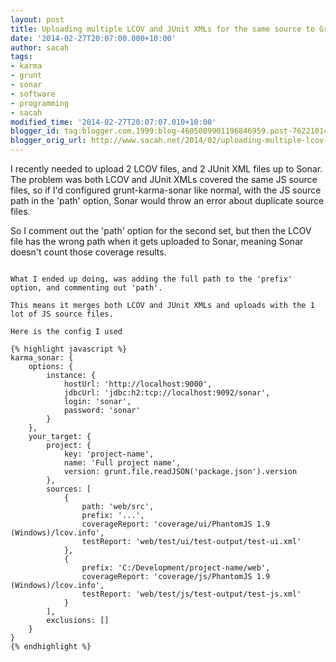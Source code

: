 ```yaml
---
layout: post
title: Uploading multiple LCOV and JUnit XMLs for the same source to Grunt-Karma-Sonar
date: '2014-02-27T20:07:00.000+10:00'
author: sacah
tags:
- karma
- grunt
- sonar
- software
- programming
- sacah
modified_time: '2014-02-27T20:07:07.010+10:00'
blogger_id: tag:blogger.com,1999:blog-4605009901196846959.post-7622101453688572351
blogger_orig_url: http://www.sacah.net/2014/02/uploading-multiple-lcov-and-junit-xmls.html
---
```


I recently needed to upload 2 LCOV files, and 2 JUnit XML files up to Sonar. The problem was both LCOV and JUnit XMLs covered the same JS source files, so if I'd configured grunt-karma-sonar like normal, with the JS source path in the 'path' option, Sonar would throw an error about duplicate source files.

So I comment out the 'path' option for the second set, but then the LCOV file has the wrong path when it gets uploaded to Sonar, meaning Sonar doesn't count those coverage results.

~~~fold~~~

What I ended up doing, was adding the full path to the 'prefix' option, and commenting out 'path'.

This means it merges both LCOV and JUnit XMLs and uploads with the 1 lot of JS source files.

Here is the config I used

{% highlight javascript %}
karma_sonar: {
    options: {
        instance: {
            hostUrl: 'http://localhost:9000',
            jdbcUrl: 'jdbc:h2:tcp://localhost:9092/sonar',
            login: 'sonar',
            password: 'sonar'
        }
    },
    your_target: {
        project: {
            key: 'project-name',
            name: 'Full project name',
            version: grunt.file.readJSON('package.json').version
        },
        sources: [
            {
                path: 'web/src',
                prefix: '...',
                coverageReport: 'coverage/ui/PhantomJS 1.9 (Windows)/lcov.info',
                testReport: 'web/test/ui/test-output/test-ui.xml'
            },
            {
                prefix: 'C:/Development/project-name/web',
                coverageReport: 'coverage/js/PhantomJS 1.9 (Windows)/lcov.info',
                testReport: 'web/test/js/test-output/test-js.xml'
            }
        ],
        exclusions: []
    }
}
{% endhighlight %}